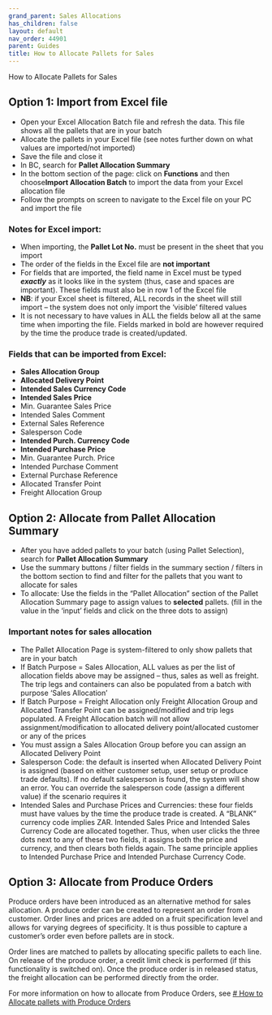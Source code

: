 ```yaml
---
grand_parent: Sales Allocations
has_children: false
layout: default
nav_order: 44901
parent: Guides
title: How to Allocate Pallets for Sales
---
```


How to Allocate Pallets for Sales

Option 1: Import from Excel file
--------------------------------

* Open your Excel Allocation Batch file and refresh the data. This file shows all the pallets that are in your batch
* Allocate the pallets in your Excel file (see notes further down on what values are imported/not imported)
* Save the file and close it
* In BC, search for **Pallet Allocation Summary**
* In the bottom section of the page: click on **Functions** and then choose**Import Allocation Batch** to import the data from your Excel allocation file
* Follow the prompts on screen to navigate to the Excel file on your PC and import the file




### Notes for Excel import:

* When importing, the **Pallet Lot No.** must be present in the sheet that you import
* The order of the fields in the Excel file are **not important**
* For fields that are imported, the field name in Excel must be typed ***exactly*** as it looks like in the system (thus, case and spaces are important). These fields must also be in row 1 of the Excel file
* **NB**: if your Excel sheet is filtered, ALL records in the sheet will still import – the system does not only import the ‘visible’ filtered values
* It is not necessary to have values in ALL the fields below all at the same time when importing the file. Fields marked in bold are however required by the time the produce trade is created/updated.



### Fields that can be imported from Excel:

* **Sales Allocation Group**
* **Allocated Delivery Point**
* **Intended Sales Currency Code**
* **Intended Sales Price**
* Min. Guarantee Sales Price
* Intended Sales Comment
* External Sales Reference
* Salesperson Code
* **Intended Purch. Currency Code**
* **Intended Purchase Price**
* Min. Guarantee Purch. Price
* Intended Purchase Comment
* External Purchase Reference
* Allocated Transfer Point
* Freight Allocation Group



Option 2: Allocate from Pallet Allocation Summary
-------------------------------------------------

* After you have added pallets to your batch (using Pallet Selection), search for **Pallet Allocation Summary**
* Use the summary buttons / filter fields in the summary section / filters in the bottom section to find and filter for the pallets that you want to allocate for sales
* To allocate: Use the fields in the “Pallet Allocation” section of the Pallet Allocation Summary page to assign values to **selected** pallets. (fill in the value in the ‘input’ fields and click on the three dots to assign)



### Important notes for sales allocation

* The Pallet Allocation Page is system-filtered to only show pallets that are in your batch
* If Batch Purpose = Sales Allocation, ALL values as per the list of allocation fields above may be assigned – thus, sales as well as freight. The trip legs and containers can also be populated from a batch with purpose ‘Sales Allocation’
* If Batch Purpose = Freight Allocation only Freight Allocation Group and Allocated Transfer Point can be assigned/modified and trip legs populated. A Freight Allocation batch will not allow assignment/modification to allocated delivery point/allocated customer or any of the prices
* You must assign a Sales Allocation Group before you can assign an Allocated Delivery Point
* Salesperson Code: the default is inserted when Allocated Delivery Point is assigned (based on either customer setup, user setup or produce trade defaults). If no default salesperson is found, the system will show an error. You can override the salesperson code (assign a different value) if the scenario requires it
* Intended Sales and Purchase Prices and Currencies: these four fields must have values by the time the produce trade is created. A “BLANK” currency code implies ZAR. Intended Sales Price and Intended Sales Currency Code are allocated together. Thus, when user clicks the three dots next to any of these two fields, it assigns both the price and currency, and then clears both fields again. The same principle applies to Intended Purchase Price and Intended Purchase Currency Code.




Option 3: Allocate from Produce Orders
--------------------------------------




Produce orders have been introduced as an alternative method for sales allocation. A produce order can be created to represent an order from a customer. Order lines and prices are added on a fruit specification level and allows for varying degrees of specificity. It is thus possible to capture a customer’s order even before pallets are in stock.

Order lines are matched to pallets by allocating specific pallets to each line. On release of the produce order, a credit limit check is performed (if this functionality is switched on). Once the produce order is in released status, the freight allocation can be performed directly from the order.




For more information on how to allocate from Produce Orders, see [# How to Allocate pallets with Produce Orders](https://linc.freshdesk.com/en/support/solutions/articles/8000098158)